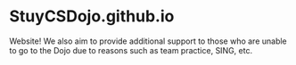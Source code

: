 # StuyCSDojo.github.io

Website!
We also aim to provide additional support to those who are unable to go to the Dojo due to reasons such as team practice, SING, etc. 
